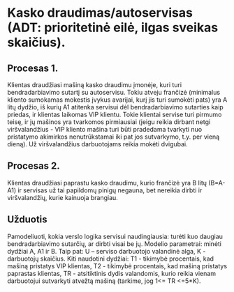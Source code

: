 # Kasko draudimas/autoservisas (ADT: prioritetinė eilė, ilgas sveikas skaičius).

## Procesas 1.

Klientas draudžiasi mašiną kasko draudimu įmonėje, kuri turi
bendradarbiavimo sutartį su autoservisu. Tokiu atveju frančizė (minimalus
kliento sumokamas mokestis įvykus avarijai, kurį jis turi sumokėti pats) yra A
litų dydžio, iš kurių A1 atitenka servisui dėl bendradarbiavimo sutarties kaip
priedas, ir klientas laikomas VIP klientu. Tokie klientai servise turi pirmumo
teisę, ir jų mašinos yra tvarkomos pirmiausiai (jeigu reikia dirbant netgi
viršvalandžius - VIP kliento mašina turi būti pradedama tvarkyti nuo pristatymo
akimirkos nenutrūkstamai iki pat jos sutvarkymo, t.y. per vieną dieną). Už
viršvalandžius darbuotojams reikia mokėti dvigubai.

## Procesas 2.

Klientas draudžiasi paprastu kasko draudimu, kurio frančizė yra B litų (B=A-A1)
ir servisas už tai papildomų pinigų negauna, bet nereikia dirbti ir
viršvalandžių, kurie kainuoja brangiau.

## Užduotis

Pamodeliuoti, kokia verslo logika servisui naudingiausia: turėti kuo daugiau
bendradarbiavimo sutarčių, ar dirbti visai be jų. Modelio parametrai: minėti
dydžiai A, A1 ir B. Taip pat: U – serviso darbuotojo valandinė alga, K -
darbuotojų skaičius.   Kiti naudotini dydžiai: T1 - tikimybė procentais, kad
mašiną pristatys VIP klientas, T2 - tikimybė procentais, kad mašiną pristatys
paprastas klientas, TR - atsitiktinis dydis valandomis, kurio reikia vienam
darbuotojui sutvarkyti atvežtą mašiną (tarkime, jog 1<= TR <=5*K).
